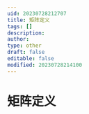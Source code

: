 ```yaml
---
uid: 20230728212707
title: 矩阵定义
tags: []
description: 
author: 
type: other
draft: false
editable: false
modified: 20230728214100
---
```


# 矩阵定义
